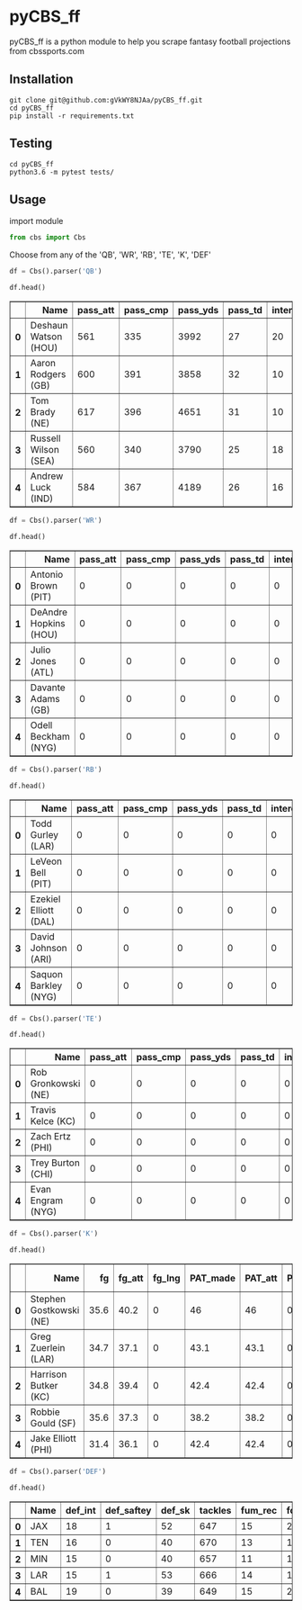 
# pyCBS_ff
</hr>

pyCBS_ff is a python module to help you scrape fantasy football projections from cbssports.com

## Installation
```
git clone git@github.com:gVkWY8NJAa/pyCBS_ff.git
cd pyCBS_ff
pip install -r requirements.txt
```

## Testing
```
cd pyCBS_ff
python3.6 -m pytest tests/
```

## Usage

import module


```python
from cbs import Cbs
```

Choose from any of the 'QB', 'WR', 'RB', 'TE', 'K', 'DEF'


```python
df = Cbs().parser('QB')
```


```python
df.head()
```

<table border="1" class="dataframe">
  <thead>
    <tr style="text-align: right;">
      <th></th>
      <th>Name</th>
      <th>pass_att</th>
      <th>pass_cmp</th>
      <th>pass_yds</th>
      <th>pass_td</th>
      <th>intercept</th>
      <th>rate</th>
      <th>rush_att</th>
      <th>rush_yds</th>
      <th>rush_avg</th>
      <th>rush_td</th>
      <th>rec_tgt</th>
      <th>recept</th>
      <th>rec_yds</th>
      <th>rec_avg</th>
      <th>rec_td</th>
      <th>2pt</th>
      <th>fum_lost</th>
    </tr>
  </thead>
  <tbody>
    <tr>
      <th>0</th>
      <td>Deshaun Watson (HOU)</td>
      <td>561</td>
      <td>335</td>
      <td>3992</td>
      <td>27</td>
      <td>20</td>
      <td>82.7</td>
      <td>76</td>
      <td>526</td>
      <td>6.92</td>
      <td>5.3</td>
      <td>0.0</td>
      <td>0</td>
      <td>0</td>
      <td>0.00</td>
      <td>0</td>
      <td>0</td>
      <td>3.9</td>
    </tr>
    <tr>
      <th>1</th>
      <td>Aaron Rodgers (GB)</td>
      <td>600</td>
      <td>391</td>
      <td>3858</td>
      <td>32</td>
      <td>10</td>
      <td>94.0</td>
      <td>56</td>
      <td>324</td>
      <td>5.79</td>
      <td>1.7</td>
      <td>0.0</td>
      <td>0</td>
      <td>0</td>
      <td>0.00</td>
      <td>0</td>
      <td>0</td>
      <td>3.1</td>
    </tr>
    <tr>
      <th>2</th>
      <td>Tom Brady (NE)</td>
      <td>617</td>
      <td>396</td>
      <td>4651</td>
      <td>31</td>
      <td>10</td>
      <td>97.0</td>
      <td>30</td>
      <td>41</td>
      <td>1.37</td>
      <td>0.3</td>
      <td>0.0</td>
      <td>0</td>
      <td>0</td>
      <td>0.00</td>
      <td>0</td>
      <td>0</td>
      <td>3.1</td>
    </tr>
    <tr>
      <th>3</th>
      <td>Russell Wilson (SEA)</td>
      <td>560</td>
      <td>340</td>
      <td>3790</td>
      <td>25</td>
      <td>18</td>
      <td>82.4</td>
      <td>91</td>
      <td>532</td>
      <td>5.85</td>
      <td>3.7</td>
      <td>0.0</td>
      <td>0</td>
      <td>0</td>
      <td>0.00</td>
      <td>0</td>
      <td>0</td>
      <td>3.3</td>
    </tr>
    <tr>
      <th>4</th>
      <td>Andrew Luck (IND)</td>
      <td>584</td>
      <td>367</td>
      <td>4189</td>
      <td>26</td>
      <td>16</td>
      <td>87.8</td>
      <td>66</td>
      <td>342</td>
      <td>5.18</td>
      <td>1.9</td>
      <td>0.0</td>
      <td>0</td>
      <td>0</td>
      <td>0.00</td>
      <td>0</td>
      <td>0</td>
      <td>3.3</td>
    </tr>
  </tbody>
</table>
</div>




```python
df = Cbs().parser('WR')
```


```python
df.head()
```

<table border="1" class="dataframe">
  <thead>
    <tr style="text-align: right;">
      <th></th>
      <th>Name</th>
      <th>pass_att</th>
      <th>pass_cmp</th>
      <th>pass_yds</th>
      <th>pass_td</th>
      <th>intercept</th>
      <th>rate</th>
      <th>rush_att</th>
      <th>rush_yds</th>
      <th>rush_avg</th>
      <th>rush_td</th>
      <th>rec_tgt</th>
      <th>recept</th>
      <th>rec_yds</th>
      <th>rec_avg</th>
      <th>rec_td</th>
      <th>2pt</th>
      <th>fum_lost</th>
    </tr>
  </thead>
  <tbody>
    <tr>
      <th>0</th>
      <td>Antonio Brown (PIT)</td>
      <td>0</td>
      <td>0</td>
      <td>0</td>
      <td>0</td>
      <td>0</td>
      <td>0.0</td>
      <td>1</td>
      <td>2</td>
      <td>2.00</td>
      <td>0</td>
      <td>176.0</td>
      <td>111</td>
      <td>1582</td>
      <td>14.25</td>
      <td>10.1</td>
      <td>0</td>
      <td>0.2</td>
    </tr>
    <tr>
      <th>1</th>
      <td>DeAndre Hopkins (HOU)</td>
      <td>0</td>
      <td>0</td>
      <td>0</td>
      <td>0</td>
      <td>0</td>
      <td>0.0</td>
      <td>0</td>
      <td>0</td>
      <td>0.00</td>
      <td>0</td>
      <td>165.0</td>
      <td>94</td>
      <td>1325</td>
      <td>14.10</td>
      <td>9.4</td>
      <td>0</td>
      <td>1.1</td>
    </tr>
    <tr>
      <th>2</th>
      <td>Julio Jones (ATL)</td>
      <td>0</td>
      <td>0</td>
      <td>0</td>
      <td>0</td>
      <td>0</td>
      <td>0.0</td>
      <td>1</td>
      <td>19</td>
      <td>19.00</td>
      <td>0</td>
      <td>159.0</td>
      <td>97</td>
      <td>1390</td>
      <td>14.33</td>
      <td>5.5</td>
      <td>0</td>
      <td>0.2</td>
    </tr>
    <tr>
      <th>3</th>
      <td>Davante Adams (GB)</td>
      <td>0</td>
      <td>0</td>
      <td>0</td>
      <td>0</td>
      <td>0</td>
      <td>0.0</td>
      <td>0</td>
      <td>0</td>
      <td>0.00</td>
      <td>0</td>
      <td>141.0</td>
      <td>90</td>
      <td>1043</td>
      <td>11.59</td>
      <td>10</td>
      <td>0</td>
      <td>0.4</td>
    </tr>
    <tr>
      <th>4</th>
      <td>Odell Beckham (NYG)</td>
      <td>0</td>
      <td>0</td>
      <td>0</td>
      <td>0</td>
      <td>0</td>
      <td>0.0</td>
      <td>2</td>
      <td>19</td>
      <td>9.50</td>
      <td>0</td>
      <td>184.0</td>
      <td>109</td>
      <td>1229</td>
      <td>11.28</td>
      <td>7.1</td>
      <td>0</td>
      <td>1</td>
    </tr>
  </tbody>
</table>
</div>




```python
df = Cbs().parser('RB')
```


```python
df.head()
```

<table border="1" class="dataframe">
  <thead>
    <tr style="text-align: right;">
      <th></th>
      <th>Name</th>
      <th>pass_att</th>
      <th>pass_cmp</th>
      <th>pass_yds</th>
      <th>pass_td</th>
      <th>intercept</th>
      <th>rate</th>
      <th>rush_att</th>
      <th>rush_yds</th>
      <th>rush_avg</th>
      <th>rush_td</th>
      <th>rec_tgt</th>
      <th>recept</th>
      <th>rec_yds</th>
      <th>rec_avg</th>
      <th>rec_td</th>
      <th>2pt</th>
      <th>fum_lost</th>
    </tr>
  </thead>
  <tbody>
    <tr>
      <th>0</th>
      <td>Todd Gurley (LAR)</td>
      <td>0</td>
      <td>0</td>
      <td>0</td>
      <td>0</td>
      <td>0</td>
      <td>0.0</td>
      <td>318</td>
      <td>1391</td>
      <td>4.37</td>
      <td>12.2</td>
      <td>88.0</td>
      <td>62</td>
      <td>691</td>
      <td>11.15</td>
      <td>4.8</td>
      <td>0</td>
      <td>2.5</td>
    </tr>
    <tr>
      <th>1</th>
      <td>LeVeon Bell (PIT)</td>
      <td>0</td>
      <td>0</td>
      <td>0</td>
      <td>0</td>
      <td>0</td>
      <td>0.0</td>
      <td>324</td>
      <td>1319</td>
      <td>4.07</td>
      <td>10.5</td>
      <td>117.0</td>
      <td>90</td>
      <td>714</td>
      <td>7.93</td>
      <td>2.4</td>
      <td>0</td>
      <td>3.8</td>
    </tr>
    <tr>
      <th>2</th>
      <td>Ezekiel Elliott (DAL)</td>
      <td>0</td>
      <td>0</td>
      <td>0</td>
      <td>0</td>
      <td>0</td>
      <td>0.0</td>
      <td>340</td>
      <td>1480</td>
      <td>4.35</td>
      <td>8</td>
      <td>53.0</td>
      <td>37</td>
      <td>388</td>
      <td>10.49</td>
      <td>2.1</td>
      <td>0</td>
      <td>2</td>
    </tr>
    <tr>
      <th>3</th>
      <td>David Johnson (ARI)</td>
      <td>0</td>
      <td>0</td>
      <td>0</td>
      <td>0</td>
      <td>0</td>
      <td>0.0</td>
      <td>275</td>
      <td>934</td>
      <td>3.40</td>
      <td>6.6</td>
      <td>117.0</td>
      <td>82</td>
      <td>922</td>
      <td>11.24</td>
      <td>2.8</td>
      <td>0</td>
      <td>5.5</td>
    </tr>
    <tr>
      <th>4</th>
      <td>Saquon Barkley (NYG)</td>
      <td>0</td>
      <td>0</td>
      <td>0</td>
      <td>0</td>
      <td>0</td>
      <td>0.0</td>
      <td>285</td>
      <td>1173</td>
      <td>4.12</td>
      <td>8.2</td>
      <td>94.0</td>
      <td>60</td>
      <td>415</td>
      <td>6.92</td>
      <td>1.6</td>
      <td>0</td>
      <td>1.8</td>
    </tr>
  </tbody>
</table>
</div>




```python
df = Cbs().parser('TE')
```


```python
df.head()
```

<table border="1" class="dataframe">
  <thead>
    <tr style="text-align: right;">
      <th></th>
      <th>Name</th>
      <th>pass_att</th>
      <th>pass_cmp</th>
      <th>pass_yds</th>
      <th>pass_td</th>
      <th>intercept</th>
      <th>rate</th>
      <th>rush_att</th>
      <th>rush_yds</th>
      <th>rush_avg</th>
      <th>rush_td</th>
      <th>rec_tgt</th>
      <th>recept</th>
      <th>rec_yds</th>
      <th>rec_avg</th>
      <th>rec_td</th>
      <th>2pt</th>
      <th>fum_lost</th>
    </tr>
  </thead>
  <tbody>
    <tr>
      <th>0</th>
      <td>Rob Gronkowski (NE)</td>
      <td>0</td>
      <td>0</td>
      <td>0</td>
      <td>0</td>
      <td>0</td>
      <td>0.0</td>
      <td>0</td>
      <td>0</td>
      <td>0.00</td>
      <td>0</td>
      <td>116.0</td>
      <td>73</td>
      <td>1071</td>
      <td>14.67</td>
      <td>7.3</td>
      <td>0</td>
      <td>0.3</td>
    </tr>
    <tr>
      <th>1</th>
      <td>Travis Kelce (KC)</td>
      <td>0</td>
      <td>0</td>
      <td>0</td>
      <td>0</td>
      <td>0</td>
      <td>0.0</td>
      <td>2</td>
      <td>4</td>
      <td>2.00</td>
      <td>0</td>
      <td>134.0</td>
      <td>90</td>
      <td>1043</td>
      <td>11.59</td>
      <td>7.2</td>
      <td>0</td>
      <td>0.2</td>
    </tr>
    <tr>
      <th>2</th>
      <td>Zach Ertz (PHI)</td>
      <td>0</td>
      <td>0</td>
      <td>0</td>
      <td>0</td>
      <td>0</td>
      <td>0.0</td>
      <td>0</td>
      <td>0</td>
      <td>0.00</td>
      <td>0</td>
      <td>112.0</td>
      <td>76</td>
      <td>826</td>
      <td>10.87</td>
      <td>6.4</td>
      <td>0</td>
      <td>1.1</td>
    </tr>
    <tr>
      <th>3</th>
      <td>Trey Burton (CHI)</td>
      <td>0</td>
      <td>0</td>
      <td>0</td>
      <td>0</td>
      <td>0</td>
      <td>0.0</td>
      <td>0</td>
      <td>0</td>
      <td>0.00</td>
      <td>0</td>
      <td>99.0</td>
      <td>67</td>
      <td>728</td>
      <td>10.87</td>
      <td>5.4</td>
      <td>0</td>
      <td>0.3</td>
    </tr>
    <tr>
      <th>4</th>
      <td>Evan Engram (NYG)</td>
      <td>0</td>
      <td>0</td>
      <td>0</td>
      <td>0</td>
      <td>0</td>
      <td>0.0</td>
      <td>1</td>
      <td>18</td>
      <td>18.00</td>
      <td>0</td>
      <td>116.0</td>
      <td>67</td>
      <td>732</td>
      <td>10.93</td>
      <td>5.1</td>
      <td>0</td>
      <td>0.4</td>
    </tr>
  </tbody>
</table>
</div>




```python
df = Cbs().parser('K')
```


```python
df.head()
```

<table border="1" class="dataframe">
  <thead>
    <tr style="text-align: right;">
      <th></th>
      <th>Name</th>
      <th>fg</th>
      <th>fg_att</th>
      <th>fg_lng</th>
      <th>PAT_made</th>
      <th>PAT_att</th>
      <th>PAT_blckd</th>
      <th>1-19</th>
      <th>20-29</th>
      <th>30-39</th>
      <th>40-49</th>
      <th>1-49</th>
      <th>50+</th>
    </tr>
  </thead>
  <tbody>
    <tr>
      <th>0</th>
      <td>Stephen Gostkowski (NE)</td>
      <td>35.6</td>
      <td>40.2</td>
      <td>0</td>
      <td>46</td>
      <td>46</td>
      <td>0</td>
      <td>0</td>
      <td>0</td>
      <td>0</td>
      <td>0</td>
      <td>0</td>
      <td>0</td>
    </tr>
    <tr>
      <th>1</th>
      <td>Greg Zuerlein (LAR)</td>
      <td>34.7</td>
      <td>37.1</td>
      <td>0</td>
      <td>43.1</td>
      <td>43.1</td>
      <td>0</td>
      <td>0</td>
      <td>0</td>
      <td>0</td>
      <td>0</td>
      <td>0</td>
      <td>0</td>
    </tr>
    <tr>
      <th>2</th>
      <td>Harrison Butker (KC)</td>
      <td>34.8</td>
      <td>39.4</td>
      <td>0</td>
      <td>42.4</td>
      <td>42.4</td>
      <td>0</td>
      <td>0</td>
      <td>0</td>
      <td>0</td>
      <td>0</td>
      <td>0</td>
      <td>0</td>
    </tr>
    <tr>
      <th>3</th>
      <td>Robbie Gould (SF)</td>
      <td>35.6</td>
      <td>37.3</td>
      <td>0</td>
      <td>38.2</td>
      <td>38.2</td>
      <td>0</td>
      <td>0</td>
      <td>0</td>
      <td>0</td>
      <td>0</td>
      <td>0</td>
      <td>0</td>
    </tr>
    <tr>
      <th>4</th>
      <td>Jake Elliott (PHI)</td>
      <td>31.4</td>
      <td>36.1</td>
      <td>0</td>
      <td>42.4</td>
      <td>42.4</td>
      <td>0</td>
      <td>0</td>
      <td>0</td>
      <td>0</td>
      <td>0</td>
      <td>0</td>
      <td>0</td>
    </tr>
  </tbody>
</table>
</div>




```python
df = Cbs().parser('DEF')
```


```python
df.head()
```

<table border="1" class="dataframe">
  <thead>
    <tr style="text-align: right;">
      <th></th>
      <th>Name</th>
      <th>def_int</th>
      <th>def_saftey</th>
      <th>def_sk</th>
      <th>tackles</th>
      <th>fum_rec</th>
      <th>forced_fumbles</th>
      <th>def_td</th>
      <th>itd</th>
      <th>ftd</th>
      <th>pts_allowd</th>
      <th>pass_yds_allowed</th>
      <th>rush_yds_allowed</th>
      <th>yds_allowed</th>
      <th>kick_rt_td</th>
    </tr>
  </thead>
  <tbody>
    <tr>
      <th>0</th>
      <td>JAX</td>
      <td>18</td>
      <td>1</td>
      <td>52</td>
      <td>647</td>
      <td>15</td>
      <td>21</td>
      <td>5</td>
      <td>0</td>
      <td>0</td>
      <td>281</td>
      <td>2891</td>
      <td>1784</td>
      <td>4675</td>
      <td>0</td>
    </tr>
    <tr>
      <th>1</th>
      <td>TEN</td>
      <td>16</td>
      <td>0</td>
      <td>40</td>
      <td>670</td>
      <td>13</td>
      <td>17</td>
      <td>5</td>
      <td>0</td>
      <td>0</td>
      <td>332</td>
      <td>3193</td>
      <td>1595</td>
      <td>4788</td>
      <td>0</td>
    </tr>
    <tr>
      <th>2</th>
      <td>MIN</td>
      <td>15</td>
      <td>0</td>
      <td>40</td>
      <td>657</td>
      <td>11</td>
      <td>15</td>
      <td>5</td>
      <td>0</td>
      <td>0</td>
      <td>293</td>
      <td>3210</td>
      <td>1496</td>
      <td>4706</td>
      <td>0</td>
    </tr>
    <tr>
      <th>3</th>
      <td>LAR</td>
      <td>15</td>
      <td>1</td>
      <td>53</td>
      <td>666</td>
      <td>14</td>
      <td>19</td>
      <td>5</td>
      <td>0</td>
      <td>0</td>
      <td>325</td>
      <td>3390</td>
      <td>1830</td>
      <td>5220</td>
      <td>0</td>
    </tr>
    <tr>
      <th>4</th>
      <td>BAL</td>
      <td>19</td>
      <td>0</td>
      <td>39</td>
      <td>649</td>
      <td>15</td>
      <td>21</td>
      <td>5</td>
      <td>0</td>
      <td>0</td>
      <td>295</td>
      <td>3253</td>
      <td>1654</td>
      <td>4907</td>
      <td>0</td>
    </tr>
  </tbody>
</table>
</div>

